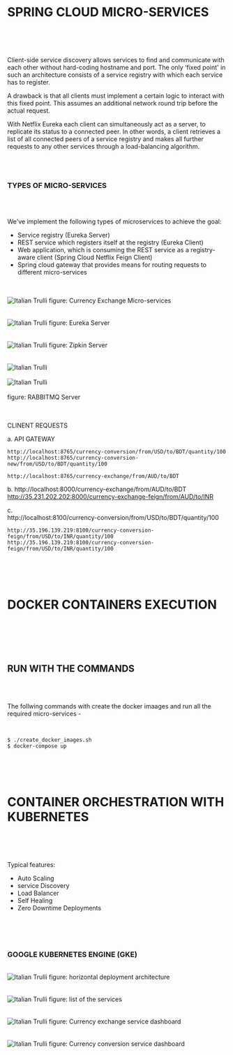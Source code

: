 # SPRING CLOUD MICRO-SERVICES
<br>
<br>
<br>


Client-side service discovery allows services to find and communicate with each other without hard-coding hostname and port. The only ‘fixed point' in such an architecture consists of a service registry with which each service has to register.

A drawback is that all clients must implement a certain logic to interact with this fixed point. This assumes an additional network round trip before the actual request.

With Netflix Eureka each client can simultaneously act as a server, to replicate its status to a connected peer. In other words, a client retrieves a list of all connected peers of a service registry and makes all further requests to any other services through a load-balancing algorithm.

<br>
<br>

### TYPES OF MICRO-SERVICES 
<br>
<br>

We've implement the following types of microservices to achieve the goal:

- Service registry (Eureka Server) 
- REST service which registers itself at the registry (Eureka Client)
- Web application, which is consuming the REST service as a registry-aware client (Spring Cloud Netflix Feign Client)
- Spring cloud gateway that provides means for routing requests to different micro-services 

<br>
<br>

<img src="images/MICROSERVICES_ARCHITECHTURE.png" alt="Italian Trulli">
figure: Currency Exchange Micro-services
<br>
<br>
<br>

<img src="images/EUREKA_SERVER.png" alt="Italian Trulli">
figure: Eureka Server 
<br>
<br>
<br>


<img src="images/ZIPKIN_SERVER.png" alt="Italian Trulli">
figure: Zipkin Server 
<br>
<br>
<br>


<img src="images/RABBITMQ_1.png" alt="Italian Trulli">
<br>
<br>
<img src="images/RABBITMQ_2.png" alt="Italian Trulli">
<br>
<br>
figure: RABBITMQ Server 
<br>
<br>
<br>




CLINENT REQUESTS



a. API GATEWAY

    http://localhost:8765/currency-conversion/from/USD/to/BDT/quantity/100
    http://localhost:8765/currency-conversion-new/from/USD/to/BDT/quantity/100

    http://localhost:8765/currency-exchange/from/AUD/to/BDT


b. 
    http://localhost:8000/currency-exchange/from/AUD/to/BDT
    http://35.231.202.202:8000/currency-exchange-feign/from/AUD/to/INR

c.     
    http://localhost:8100/currency-conversion/from/USD/to/BDT/quantity/100
    
    http://35.196.139.219:8100/currency-conversion-feign/from/USD/to/INR/quantity/100
    http://35.196.139.219:8100/currency-conversion-feign/from/USD/to/INR/quantity/100


<br>
<br>
<br>

# DOCKER CONTAINERS EXECUTION

<br>
<br>

<br>
<br>

## RUN WITH THE COMMANDS 

<br>
<br>

The follwing commands with create the docker imaages and run all the required micro-services - 

<br>


    $ ./create_docker_images.sh
    $ docker-compose up



<br>
<br>
<br>

# CONTAINER ORCHESTRATION WITH KUBERNETES 
<br>
<br>
<br>

Typical features:

- Auto Scaling 
- service Discovery
- Load Balancer 
- Self Healing
- Zero Downtime Deployments 

<br>
<br>
<br>

### GOOGLE KUBERNETES ENGINE  (GKE)







<br>
<img src="images/CLUSTER_CREATION.png" alt="Italian Trulli">
figure: horizontal deployment architecture
<br>
<br>

<br>
<img src="images/SERVICES.png" alt="Italian Trulli">
figure: list of the services
<br>
<br>

<br>
<img src="images/CURRENCY_EXCHANGE.png" alt="Italian Trulli">
figure: Currency exchange service dashboard
<br>
<br>


<br>
<img src="images/CURRENCY_CONVERSION.png" alt="Italian Trulli">
figure: Currency conversion service dashboard
<br>
<br>
<br>




